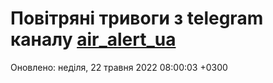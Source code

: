 # Повітряні тривоги з telegram каналу [air_alert_ua](https://t.me/air_alert_ua)

Оновлено:
неділя, 22 травня 2022 08:00:03 +0300
